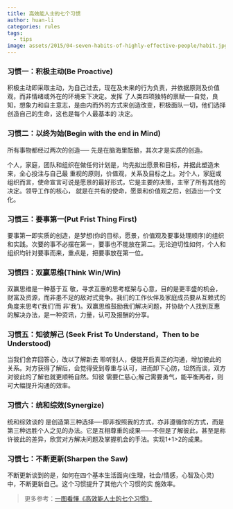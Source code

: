 ```yaml
---
title: 高效能人士的七个习惯
author: huan-li
categories: rules
tags:
  - tips
image: assets/2015/04-seven-habits-of-highly-effective-people/habit.jpg
---
```


### 习惯一：积极主动(Be Proactive)

积极主动即采取主动，为自己过去，现在及未来的行为负责，并依据原则及价值观，而非情绪或外在的环境来下决定。发挥 了人类四项独特的禀赋—-自觉，良知，想象力和自主意志，是由内而外的方式来创造改变，积极面队一切，他们选择创造自己的生命，这也是每个人最基本的 决定。

### 习惯二：以终为始(Begin with the end in Mind)

所有事物都经过两次的创造—– 先是在脑海里酝酿，其次才是实质的创造。

个人，家庭，团队和组织在做任何计划是，均先拟出愿景和目标，并据此塑造未来，全心投注与自己最 重视的原则，价值观，关系及目标之上。对个人，家庭或组织而言，使命宣言可说是愿景的最好形式，它是主要的决策，主宰了所有其他的决定。领导工作的核心， 就是在共有的使命，愿景和价值观之后，创造出一个文化。

### 习惯三：要事第一(Put Frist Thing First)

要事第一即实质的创造，是梦想(你的目标，愿景，价值观及要事处理顺序)的组织和实践。次要的事不必摆在第一，要事也不能放在第二。无论迫切性如何，个人和 组织均针对要事而来，重点是，把要事放在第一位。

### 习惯四：双赢思维(Think Win/Win)

双赢思维是一种基于互 敬，寻求互惠的思考框架与心意，目的是更丰盛的机会，财富及资源，而非患不足的敌对式竞争。我们的工作伙伴及家庭成员要从互赖式的角度来思考(‘我们’而 非’我’)。双赢思维鼓励我们解决问题，并协助个人找到互惠的解决办法，是一种资讯，力量，认可及报酬的分享。

### 习惯五：知彼解己 (Seek Frist To Understand，Then to be Understood)

当我们舍弃回答心，改以了解新去 聆听别人，便能开启真正的沟通，增加彼此的关系。对方获得了解后，会觉得受到尊重与认可，进而卸下心防，坦然而谈，双方对彼此的了解也就更顺畅自然。知彼 需要仁慈心;解己需要勇气，能平衡两者，则可大幅提升沟通的效率。

### 习惯六：统和综效(Synergize)

统和综效谈的 是创造第三种选择—-即非按照我的方式，亦非遵循你的方式，而是第三种远胜个人之见的办法。它是互相尊重的成果——不但是了解彼此，甚至是称 许彼此的差异，欣赏对方解决问题及掌握机会的手法。实现1+1>2的成果。

### 习惯七：不断更新(Sharpen the Saw)

不断更新谈到的是，如何在四个基本生活面向(生理，社会/情感，心智及心灵)中，不断更新自己。这个习惯提升了其他六个习惯的实 施效率。

> 更多参考：[一图看懂《高效能人士的七个习惯》](http://blog.creaders.net/u/4240/201505/220026.html)
